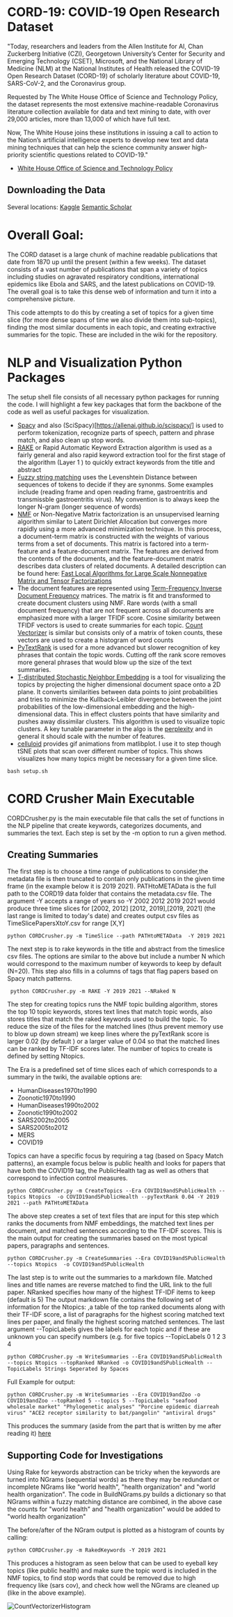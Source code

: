 
# CORD-19: COVID-19 Open Research Dataset

"Today, researchers and leaders from the Allen Institute for AI, Chan Zuckerberg Initiative (CZI), Georgetown University’s Center for Security and Emerging Technology (CSET), Microsoft, and the National Library of Medicine (NLM) at the National Institutes of Health released the COVID-19 Open Research Dataset (CORD-19) of scholarly literature about COVID-19, SARS-CoV-2, and the Coronavirus group.

Requested by The White House Office of Science and Technology Policy, the dataset represents the most extensive machine-readable Coronavirus literature collection available for data and text mining to date, with over 29,000 articles, more than 13,000 of which have full text.

Now, The White House joins these institutions in issuing a call to action to the Nation’s artificial intelligence experts to develop new text and data mining techniques that can help the science community answer high-priority scientific questions related to COVID-19."
- [White House Office of Science and Technology Policy](https://www.whitehouse.gov/briefings-statements/call-action-tech-community-new-machine-readable-covid-19-dataset/)

## Downloading the Data

Several locations:
[Kaggle](https://www.kaggle.com/allen-institute-for-ai/CORD-19-research-challenge)
[Semantic Scholar](https://www.semanticscholar.org/cord19/download)

# Overall Goal: 

The CORD dataset is a large chunk of machine readable publications that date from 1870 up until the present (within a few weeks). The dataset consists of a vast number of publications that span a variety of topics including studies on agravated respiratory conditions, international epidemics like Ebola and SARS, and the latest publications on COVID-19. The overall goal is to take this dense web of information and turn it into a comprehensive picture. 

This code attempts to do this by creating a set of topics for a given time slice (for more dense spans of time we also divide them into sub-topics), finding the most similar documents in each topic, and creating extractive summaries for the topic. These are included in the wiki for the repository.

# NLP and Visualization Python Packages
The setup shell file consists of all necessary python packages for running the code.  I will highlight a few key packages that form the backbone of the code as well as useful packages for visualization. 

* [Spacy](https://spacy.io/usage) and also (SciSpacy)[https://allenai.github.io/scispacy/] is used to perform tokenization, recognize parts of speech, pattern and phrase match, and also clean up stop words. 
* [RAKE](https://pypi.org/project/rake-nltk/}) or Rapid Automatic Keyword Extraction algorithm is used as a fairly general and also rapid keyword extraction tool for the first stage of the algorithm (Layer 1 ) to quickly extract keywords from the title and abstract
* [Fuzzy string matching](https://pypi.org/project/fuzzywuzzy/) uses the Levenshtein Distance between sequences of tokens to decide if they are synonms. Some examples include (reading frame and open reading frame, gastroentritis and transmissble gastroentritis virus). My convention is to always keep the longer N-gram (longer sequence of words)
* [NMF](https://scikit-learn.org/stable/modules/generated/sklearn.decomposition.NMF.html) or Non-Negative Matrix factorization is an unsupervised learning algorithm similar to Latent Dirichlet Allocation but converges more rapidly using a more advanced minimization technique. In this process, a document-term matrix is constructed with the weights of various terms from a set of documents. This matrix is factored into a term-feature and a feature-document matrix. The features are derived from the contents of the documents, and the feature-document matrix describes data clusters of related documents. A detailed description can be found here: [Fast Local Algorithms for Large Scale Nonnegative Matrix and Tensor Factorizations](https://www.researchgate.net/publication/220241471_Fast_Local_Algorithms_for_Large_Scale_Nonnegative_Matrix_and_Tensor_Factorizations)
* The document features are represented using [Term-Frequency Inverse Document Frequency](https://scikit-learn.org/stable/modules/generated/sklearn.feature_extraction.text.TfidfVectorizer.html) matrices. The matrix is fit and transformed to create document clusters using NMF. Rare words (with a small document frequency) that are not frequent across all documents are emphasized more with a larger TFIDF score. Cosine similarity between TFIDF vectors is used to create summaries for each topic. [Count Vectorizer](https://scikit-learn.org/stable/modules/generated/sklearn.feature_extraction.text.CountVectorizer.html) is similar but consists only of a matrix of token counts, these vectors are used to create a histogram of word counts
*  [PyTextRank](https://pypi.org/project/pytextrank/) is used for a more advanced but slower recognition of key phrases that contain the topic words. Cutting off the rank score removes more general phrases that would blow up the size of the text summaries.
* [T-distributed Stochastic Neighbor Embedding](https://scikit-learn.org/stable/modules/generated/sklearn.manifold.TSNE.html) is a tool for visualizing the topics by projecting the higher dimensional document space onto a 2D plane.  It converts similarities between data points to joint probabilities and tries to minimize the Kullback-Leibler divergence between the joint probabilities of the low-dimensional embedding and the high-dimensional data. This in effect clusters points that have similarity and pushes away dissimilar clusters. This algorithm is used to visualize topic clusters. A key tunable parameter in the algo is the [perplexity](https://distill.pub/2016/misread-tsne/) and in general it should scale with the number of features.
* [celluloid](https://pypi.org/project/celluloid/) provides gif animations from matlibplot. I use it to step though tSNE plots that scan over different number of topics. This shows visualizes how many topics might be necessary for a given time slice.

```	
bash setup.sh 
```

# CORD Crusher Main Executable

CORDCrusher.py is the main executable file that calls the set of functions in the NLP pipeline that create keywords, categorizes documents, and summaries the text. Each step is set by the -m option to run a given method.

## Creating Summaries
The first step is to choose a time range of publications to consider,the metadata file is then truncated to contain only publications in the given time frame (in the example below it is 2019 2021). PATHtoMETAData is the full path to the CORD19 data folder that contains the metadata.csv file. The argument -Y accepts a range of years so -Y 2002 2012 2019 2021 would produce three time slices for [2002, 2012] [2012, 2019],[2019, 2021] (the last range is limited to today's date) and creates output csv files as TimeSlicePapersXtoY.csv for range [X,Y]

```
python CORDCrusher.py -m TimeSlice --path PATHtoMETAData  -Y 2019 2021
```
The next step is to rake keywords in the title and abstract from the timeslice csv files. The options are similar to the above but include a number N which would correspond to the maximum number of keywords to keep by default (N=20). This step also fills in a columns of tags that flag papers based on Spacy match patterns. 

```
 python CORDCrusher.py -m RAKE -Y 2019 2021 --NRaked N
```

The step for creating topics runs the NMF topic building algorithm, stores the top 10 topic keywords, stores text lines that match topic words, also stores titles that match the raked keywords used to build the topic. To reduce the size of the files for the matched lines (thus prevent memory use to blow up down stream) we keep lines where the pyTextRank score is larger 0.02 (by default ) or a larger value of 0.04 so that the matched lines can be ranked by TF-IDF scores later. The number of topics to create is defined by setting Ntopics. 

The Era is a predefined set of time slices each of which corresponds to a summary in the twiki, the available options are:

* HumanDiseases1970to1990
* Zoonotic1970to1990
* HumanDiseases1990to2002
* Zoonotic1990to2002
* SARS2002to2005
* SARS2005to2012
* MERS
* COVID19

Topics can have a specific focus by requiring a tag (based on Spacy Match patterns), an example focus below is public health and looks for papers that have both the COVID19 tag, the PublicHealth tag as well as others that correspond to infection control measures. 

```
python CORDCrusher.py -m CreateTopics --Era COVID19andSPublicHealth --topics Ntopics  -o COVID19andSPublicHealth --pyTextRank 0.04 -Y 2019 2021 --path PATHtoMETAData
```
The above step creates a set of text files that are input for this step which ranks the documents from NMF embeddings, the matched text lines per document, and matched sentences according to the TF-IDF scores. This is the main output for creating the summaries based on the most typical papers, paragraphs and sentences.

```
python CORDCrusher.py -m CreateSummaries --Era COVID19andSPublicHealth --topics Ntopics  -o COVID19andSPublicHealth 
```
The last step is to write out the summaries to a markdown file. Matched lines and title names are reverse matched to find the URL link to the full paper. NRanked specifies how many of the highest TF-IDF items to keep (default is 5) The output markdown file contains the following set of information for the Ntopics: ,a table of the top ranked documents along with their TF-IDF score, a list of paragraphs for the highest scoring matched text lines per paper, and finally the highest scoring matched sentences. The last argument --TopicLabels gives the labels for each topic and if these are unknown you can specify numbers (e.g. for five topics --TopicLabels 0 1 2 3 4 
```
python CORDCrusher.py -m WriteSummaries --Era COVID19andSPublicHealth --topics Ntopics --topRanked NRanked -o COVID19andSPublicHealth --TopicLabels Strings Seperated by Spaces
```
Full Example for output: 

```
python CORDCrusher.py -m WriteSummaries --Era COVID19andZoo -o COVID19andZoo --topRanked 5 --topics 5 --TopicLabels "seafood wholesale market" "Phylogenetic analyses" "Porcine epidemic diarreah virus" "ACE2 receptor similarity to bat/pangolin" "antiviral drugs" 
```
This produces the summary (aside from the part that is written by me after reading it) [here](https://github.com/rpatelCERN/CORD19/wiki/COVID-19-Initial-Outbreak-and-Zoonotic-Origin-investigations)

## Supporting Code for Investigations

Using Rake for keywords abstraction can be tricky when the keywords are turned into NGrams (sequential words) as there they may be redundant or incomplete NGrams like "world health", "health organization" and "world health organization". The code in BuildNGrams.py builds a dictionary so that NGrams within a fuzzy matching distance are combined, in the above case the counts for "world health" and "health organization" would be added to "world health organization"

The before/after of the NGram output is plotted as a histogram of counts by calling: 
```
python CORDCrusher.py -m RakedKeywords -Y 2019 2021
```
This produces a histogram as seen below that can be used to eyeball key topics (like public health) and make sure the topic word is included in the NMF topics, to find stop words that could be removed due to high frequency like (sars cov), and check how well the NGrams are cleaned up (like in the above example). 

![CountVectorizerHistogram](CountVectorizerOutput.png)
